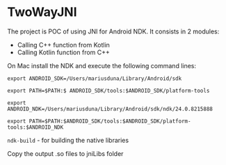 # TwoWayJNI

The project is POC of using JNI for Android NDK. It consists in 2 modules:
- Calling C++ function from Kotlin
- Calling Kotlin function from C++

On Mac install the NDK and execute the following command lines:

```
export ANDROID_SDK=/Users/mariusduna/Library/Android/sdk

export PATH=$PATH:$ ANDROID_SDK/tools:$ANDROID_SDK/platform-tools

export ANDROID_NDK=/Users/mariusduna/Library/Android/sdk/ndk/24.0.8215888

export PATH=$PATH:$ANDROID_SDK/tools:$ANDROID_SDK/platform-tools:$ANDROID_NDK
```

`ndk-build` - for building the native libraries

Copy the output .so files to jniLibs folder
